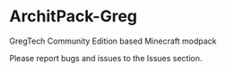 # ArchitPack-Greg
GregTech Community Edition based Minecraft modpack

Please report bugs and issues to the Issues section.
